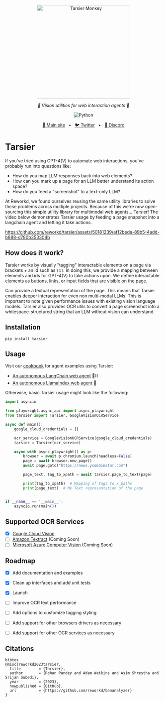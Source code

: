 <p align="center">
  <img src="https://raw.githubusercontent.com/reworkd/Tarsier/main/.github/assets/tarsier.png" height="300" alt="Tarsier Monkey" />
</p>
<p align="center">
  <em>🙈 Vision utilities for web interaction agents 🙈</em>
</p>
<p align="center">
    <img alt="Python" src="https://img.shields.io/badge/python-3670A0?style=for-the-badge&logo=python&logoColor=ffdd54" />
</p>
<p align="center">
<a href="https://reworkd.ai/">🔗 Main site</a>
<span>&nbsp;&nbsp;•&nbsp;&nbsp;</span>
<a href="https://twitter.com/reworkdai">🐦 Twitter</a>
<span>&nbsp;&nbsp;•&nbsp;&nbsp;</span>
<a href="https://discord.gg/gcmNyAAFfV">📢 Discord</a>
</p>

# Tarsier
If you've tried using GPT-4(V) to automate web interactions, you've probably run into questions like:
- How do you map LLM responses back into web elements?
- How can you mark up a page for an LLM better understand its action space?
- How do you feed a "screenshot" to a text-only LLM?

At Reworkd, we found ourselves reusing the same utility libraries to solve these problems across multiple projects. 
Because of this we're now open-sourcing this simple utility library for multimodal web agents... Tarsier! 
The video below demonstrates Tarsier usage by feeding a page snapshot into a langchain agent and letting it take actions.


https://github.com/reworkd/tarsier/assets/50181239/af12beda-89b5-4add-b888-d780b353304b


## How does it work?
Tarsier works by visually "tagging" interactable elements on a page via brackets + an id such as `[1]`.
In doing this, we provide a mapping between elements and ids for GPT-4(V) to take actions upon. 
We define interactable elements as buttons, links, or input fields that are visible on the page.

Can provide a textual representation of the page. This means that Tarsier enables deeper interaction for even non multi-modal LLMs.
This is important to note given performance issues with existing vision language models.
Tarsier also provides OCR utils to convert a page screenshot into a whitespace-structured string that an LLM without vision can understand.

## Installation
```shell
pip install tarsier
```

## Usage
Visit our [cookbook](https://github.com/reworkd/Tarsier/tree/main/cookbook) for agent examples using Tarsier:
- [An autonomous LangChain web agent](https://github.com/reworkd/tarsier/blob/main/cookbook/langchain-web-agent.ipynb) 🦜⛓️
- [An autonomous LlamaIndex web agent](https://github.com/reworkd/tarsier/blob/main/cookbook/llama-index-web-agent.ipynb) 🦙
  
Otherwise, basic Tarsier usage might look like the following:
```python
import asyncio

from playwright.async_api import async_playwright
from tarsier import Tarsier, GoogleVisionOCRService

async def main():
    google_cloud_credentials = {}

    ocr_service = GoogleVisionOCRService(google_cloud_credentials)
    tarsier = Tarsier(ocr_service)

    async with async_playwright() as p:
        browser = await p.chromium.launch(headless=False)
        page = await browser.new_page()
        await page.goto("https://news.ycombinator.com")

        page_text, tag_to_xpath = await tarsier.page_to_text(page)

        print(tag_to_xpath)  # Mapping of tags to x_paths
        print(page_text)  # My Text representation of the page


if __name__ == '__main__':
    asyncio.run(main())
```
## Supported OCR Services
- [x] [Google Cloud Vision](https://cloud.google.com/vision)
- [ ] [Amazon Textract](https://aws.amazon.com/textract/) (Coming Soon)
- [ ] [Microsoft Azure Computer Vision](https://azure.microsoft.com/en-us/services/cognitive-services/computer-vision/) (Coming Soon)

## Roadmap
- [x] Add documentation and examples
- [x] Clean up interfaces and add unit tests
- [x] Launch


- [ ] Improve OCR text performance
- [ ] Add options to customize tagging styling
- [ ] Add support for other browsers drivers as necessary
- [ ] Add support for other OCR services as necessary

## Citations
```
bibtex
@misc{reworkd2023tarsier,
  title        = {Tarsier},
  author       = {Rohan Pandey and Adam Watkins and Asim Shrestha and Srijan Subedi},
  year         = {2023},
  howpublished = {GitHub},
  url          = {https://github.com/reworkd/bananalyzer}
}
```
